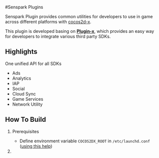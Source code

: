 #Senspark Plugins

Senspark Plugin provides common utilities for developers to use in game across different platforms with [cocos2d-x](https://github.com/cocos2d/cocos2d-x).

This plugin is developed basing on [__Plugin-x__](https://github.com/cocos2d-x/plugin-x), which provides an easy way for developers to integrate various third party SDKs.

## Highlights
One unified API for all SDKs

* Ads
* Analytics
* IAP
* Social
* Cloud Sync
* Game Services
* Network Utility

## How To Build

1. Prerequisites
	- Define environment variable `COCOS2DX_ROOT` in `/etc/launchd.conf` ([using this help](http://stackoverflow.com/questions/135688/setting-environment-variables-in-os-x/588442#588442))

2. 